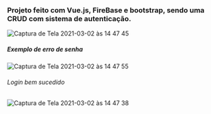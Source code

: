 ### Projeto feito com Vue.js, FireBase e bootstrap, sendo uma CRUD com sistema de autenticação.
![Captura de Tela 2021-03-02 às 14 47 45](https://user-images.githubusercontent.com/66284603/109692223-07f0c680-7b67-11eb-9a6d-006c2ea0b2cf.jpg)


##### Exemplo de erro de senha
![Captura de Tela 2021-03-02 às 14 47 55](https://user-images.githubusercontent.com/66284603/109692406-3e2e4600-7b67-11eb-96ba-db35e633058c.jpg)


###### Login bem sucedido

![Captura de Tela 2021-03-02 às 14 47 38](https://user-images.githubusercontent.com/66284603/109692469-556d3380-7b67-11eb-8a82-013582d4d739.jpg)
